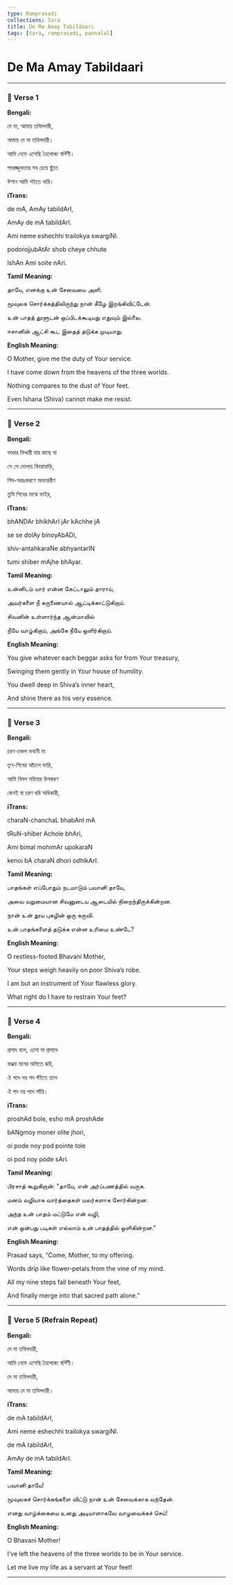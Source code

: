 ```yaml
---
type: Ramprasadi
collections: Tara
title: De Ma Amay Tabildaari
tags: [tara, ramprasadi, pannalal]
---
```


# De Ma Amay Tabildaari

---

### 🌸 **Verse 1**

**Bengali:**

দে মা, আমায় তবিলদারী,

আমায় দে মা তবিলদারী।

আমি নেমে এসেছি ত্রৈলোক্য স্বর্গিণী।

পদরজ্জুবাতার সব চেয়ে ছুঁতে

ঈশান আমি সইতে নারি।

**iTrans:**

de mA, AmAy tabildArI,

AmAy de mA tabildArI.

Ami neme eshechhi trailokya swargiNI.

podorojjubAtAr shob cheye chhute

IshAn Ami soite nAri.

**Tamil Meaning:**

தாயே, எனக்கு உன் சேவையை அளி.

மூவுலக சொர்க்கத்திலிருந்து நான் கீழே இறங்கிவிட்டேன்.

உன் பாதத் தூளுடன் ஒப்பிடக்கூடியது எதுவும் இல்லை.

ஈசானின் ஆட்சி கூட இதைத் தடுக்க முடியாது.

**English Meaning:**

O Mother, give me the duty of Your service.

I have come down from the heavens of the three worlds.

Nothing compares to the dust of Your feet.

Even Ishana (Shiva) cannot make me resist.

---

### 🌸 **Verse 2**

**Bengali:**

ভাণ্ডার ভিখারী যার কাছে যা

সে সে দোলায় বিনয়াবাড়ি,

শিব-অন্তঃকরণে অভ্যন্তরীণ

তুমি শিবের মাঝে ভাইর,

**iTrans:**

bhANDAr bhikhArI jAr kAchhe jA

se se dolAy binoyAbADi,

shiv-antahkaraNe abhyantarIN

tumi shiber mAjhe bhAyar.

**Tamil Meaning:**

உன்னிடம் யார் என்ன கேட்டாலும் தாராய்,

அவர்களை நீ கருணையால் ஆட்டிக்காட்டுகிறாய்.

சிவனின் உள்ளார்ந்த ஆன்மாவில்

நீயே வாழ்கிறாய், அங்கே நீயே ஒளிர்கிறாய்.

**English Meaning:**

You give whatever each beggar asks for from Your treasury,

Swinging them gently in Your house of humility.

You dwell deep in Shiva’s inner heart,

And shine there as his very essence.

---

### 🌸 **Verse 3**

**Bengali:**

চরণ-চঞ্চল ভবানী মা

তৃণ-শিবের আঁচলে ভারি,

আমি বিমল মহিমার উপকরণ

কেনই বা চরণ ধরি অধিকারী,

**iTrans:**

charaN-chanchaL bhabAnI mA

tRuN-shiber Achole bhAri,

Ami bimal mohimAr upokaraN

kenoi bA charaN dhori odhikArI.

**Tamil Meaning:**

பாதங்கள் எப்போதும் நடமாடும் பவானி தாயே,

அவை வறுமையான சிவனுடைய ஆடையில் நிறைந்திருக்கின்றன.

நான் உன் தூய புகழின் ஒரு கருவி.

உன் பாதங்களைத் தடுக்க என்ன உரிமை உண்டே?

**English Meaning:**

O restless-footed Bhavani Mother,

Your steps weigh heavily on poor Shiva’s robe.

I am but an instrument of Your flawless glory.

What right do I have to restrain Your feet?

---

### 🌸 **Verse 4**

**Bengali:**

প্রসাদ বলে, এসো মা প্রসাদে

বাঙ্ময় মনের অলিতে ঝরি,

ঐ পদে নয় পদ পঁইতে তলে

ঐ পদ নয় পদে সাঁরি।

**iTrans:**

proshAd bole, esho mA proshAde

bANgmoy moner olite jhori,

oi pode noy pod pointe tole

oi pod noy pode sAri.

**Tamil Meaning:**

பிரசாத் கூறுகிறான்: "தாயே, என் அர்ப்பணத்தில் வருக.

மனம் வழியாக வார்த்தைகள் மலர்களாக சோர்கின்றன.

அந்த உன் பாதம் மட்டுமே என் வழி,

என் ஒன்பது படிகள் எல்லாம் உன் பாதத்தில் ஒளிகின்றன."

**English Meaning:**

Prasad says, “Come, Mother, to my offering.

Words drip like flower-petals from the vine of my mind.

All my nine steps fall beneath Your feet,

And finally merge into that sacred path alone.”

---

### 🌸 **Verse 5 (Refrain Repeat)**

**Bengali:**

দে মা তবিলদারী,

আমি নেমে এসেছি ত্রৈলোক্য স্বর্গিণী।

দে মা তবিলদারী,

আমায় দে মা তবিলদারী।

**iTrans:**

de mA tabildArI,

Ami neme eshechhi trailokya swargiNI.

de mA tabildArI,

AmAy de mA tabildArI.

**Tamil Meaning:**

பவானி தாயே!

மூவுலகச் சொர்க்கங்களை விட்டு நான் உன் சேவைக்காக வந்தேன்.

எனது வாழ்க்கையை உனது அடியாளாகவே வாழவைக்கச் செய்!

**English Meaning:**

O Bhavani Mother!

I’ve left the heavens of the three worlds to be in Your service.

Let me live my life as a servant at Your feet!

---
